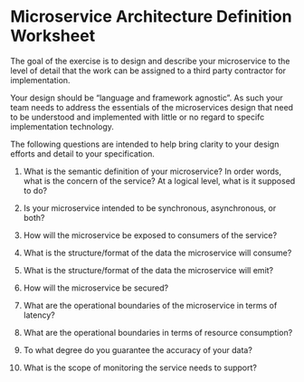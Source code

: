 # Microservice Architecture Definition Worksheet

The goal of the exercise is to design and describe your microservice to the level of detail that the work can be assigned to a third party contractor for implementation.

Your design should be “language and framework agnostic”. As such your team needs to address
the essentials of the microservices design that need to be understood and implemented
with little or no regard to specifc implementation technology.

The following questions are intended to help bring clarity to your design efforts and detail to your specification.

1. What is the semantic definition of your microservice? In order words, what is the concern of the service? At a logical level,
what is it supposed to do?

2. Is your microservice intended to be synchronous, asynchronous, or both?

3. How will the microservice be exposed to consumers of the service?

4. What is the structure/format of the data the microservice will consume?

5. What is the structure/format of the data the microservice will emit?

6. How will the microservice be secured?

7. What are the operational boundaries of the microservice in terms of latency? 

8. What are the operational boundaries in terms of resource consumption? 

9. To what degree do you guarantee the accuracy of your data?

10. What is the scope of monitoring the service needs to support?
